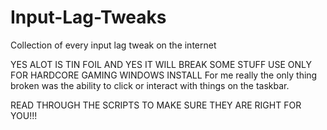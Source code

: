 # Input-Lag-Tweaks
Collection of every input lag tweak on the internet

YES ALOT IS TIN FOIL AND YES IT WILL BREAK SOME STUFF USE ONLY FOR HARDCORE GAMING WINDOWS INSTALL
For me really the only thing broken was the ability to click or interact with things on the taskbar.

READ THROUGH THE SCRIPTS TO MAKE SURE THEY ARE RIGHT FOR YOU!!!
